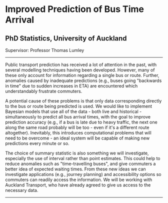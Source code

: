 Improved Prediction of Bus Time Arrival
=======================================

PhD Statistics, University of Auckland
--------------------------------------

Supervisor: Professor Thomas Lumley


------------------------------------------------------------------------------------------------------
Public transport prediction has received a lot of attention in the past, with several modelling
techniques having been developed.  However, many of these only account for information regarding a
single bus or route.  Further, anomalies caused by inadequate predictions (e.g., buses going
"backwards in time" due to sudden increases in ETA) are encountered which understandably frustrate
commuters.

A potential cause of these problems is that only data corresponding directly to the bus or route
being predicted is used. We would like to implement Bayesian models that use all of the data - both
live and historical - simultaneously to predict all bus arrival times, with the goal to improve
prediction accuracy (e.g., if a bus is late due to heavy traffic, the next one along the same road
probably will be too - even if it's a different route altogether). Inevitably, this introduces
computational problems that will need to be overcome - an ideal system will be capable of making new
predictions every minute or so.

The choice of summary statistic is also something we will investigate, especially the use of
interval rather than point estimates. This could help to reduce anomalies such as "time-travelling
buses", and give commuters a better idea of expected waiting times. From these new ideas we
can investigate applications (e.g., journey planning) and accessibility options so commuters can
readily access the information. We will be working with Auckland Transport, who have already
agreed to give us access to the necessary data.

------------------------------------------------------------------------------------------------------


